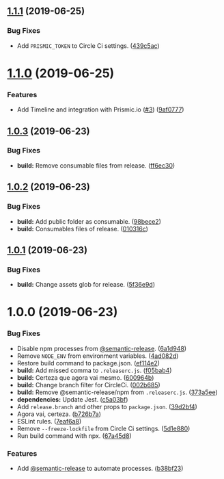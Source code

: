 ## [1.1.1](https://github.com/frontinsampa/frontinsampa.github.io/compare/1.1.0...1.1.1) (2019-06-25)


### Bug Fixes

* Add `PRISMIC_TOKEN` to Circle Ci settings. ([439c5ac](https://github.com/frontinsampa/frontinsampa.github.io/commit/439c5ac))

# [1.1.0](https://github.com/frontinsampa/frontinsampa.github.io/compare/1.0.3...1.1.0) (2019-06-25)


### Features

* Add Timeline and integration with Prismic.io ([#3](https://github.com/frontinsampa/frontinsampa.github.io/issues/3)) ([9af0777](https://github.com/frontinsampa/frontinsampa.github.io/commit/9af0777))

## [1.0.3](https://github.com/frontinsampa/frontinsampa.github.io/compare/1.0.2...1.0.3) (2019-06-23)


### Bug Fixes

* **build:** Remove consumable files from release. ([ff6ec30](https://github.com/frontinsampa/frontinsampa.github.io/commit/ff6ec30))

## [1.0.2](https://github.com/frontinsampa/frontinsampa.github.io/compare/1.0.1...1.0.2) (2019-06-23)


### Bug Fixes

* **build:** Add public folder as consumable. ([98bece2](https://github.com/frontinsampa/frontinsampa.github.io/commit/98bece2))
* **build:** Consumables files of release. ([010316c](https://github.com/frontinsampa/frontinsampa.github.io/commit/010316c))

## [1.0.1](https://github.com/frontinsampa/frontinsampa.github.io/compare/1.0.0...1.0.1) (2019-06-23)


### Bug Fixes

* **build:** Change assets glob for release. ([5f36e9d](https://github.com/frontinsampa/frontinsampa.github.io/commit/5f36e9d))

# 1.0.0 (2019-06-23)


### Bug Fixes

* Disable npm processes from [@semantic-release](https://github.com/semantic-release). ([6a1d948](https://github.com/frontinsampa/frontinsampa.github.io/commit/6a1d948))
* Remove `NODE_ENV` from environment variables. ([4ad082d](https://github.com/frontinsampa/frontinsampa.github.io/commit/4ad082d))
* Restore build command to package.json. ([ef114e2](https://github.com/frontinsampa/frontinsampa.github.io/commit/ef114e2))
* **build:** Add missed comma to `.releaserc.js`. ([f05bab4](https://github.com/frontinsampa/frontinsampa.github.io/commit/f05bab4))
* **build:** Certeza que agora vai mesmo. ([600964b](https://github.com/frontinsampa/frontinsampa.github.io/commit/600964b))
* **build:** Change branch filter for CircleCi. ([002b685](https://github.com/frontinsampa/frontinsampa.github.io/commit/002b685))
* **build:** Remove @semantic-release/npm from `.releaserc.js`. ([373a5ee](https://github.com/frontinsampa/frontinsampa.github.io/commit/373a5ee))
* **dependencies:** Update Jest. ([c5a03bf](https://github.com/frontinsampa/frontinsampa.github.io/commit/c5a03bf))
* Add `release.branch` and other props to `package.json`. ([39d2bf4](https://github.com/frontinsampa/frontinsampa.github.io/commit/39d2bf4))
* Agora vai, certeza. ([b726b7a](https://github.com/frontinsampa/frontinsampa.github.io/commit/b726b7a))
* ESLint rules. ([7eaf6a8](https://github.com/frontinsampa/frontinsampa.github.io/commit/7eaf6a8))
* Remove `--freeze-lockfile` from Circle Ci settings. ([5d1e880](https://github.com/frontinsampa/frontinsampa.github.io/commit/5d1e880))
* Run build command with npx. ([67a45d8](https://github.com/frontinsampa/frontinsampa.github.io/commit/67a45d8))


### Features

* Add [@semantic-release](https://github.com/semantic-release) to automate processes. ([b38bf23](https://github.com/frontinsampa/frontinsampa.github.io/commit/b38bf23))

